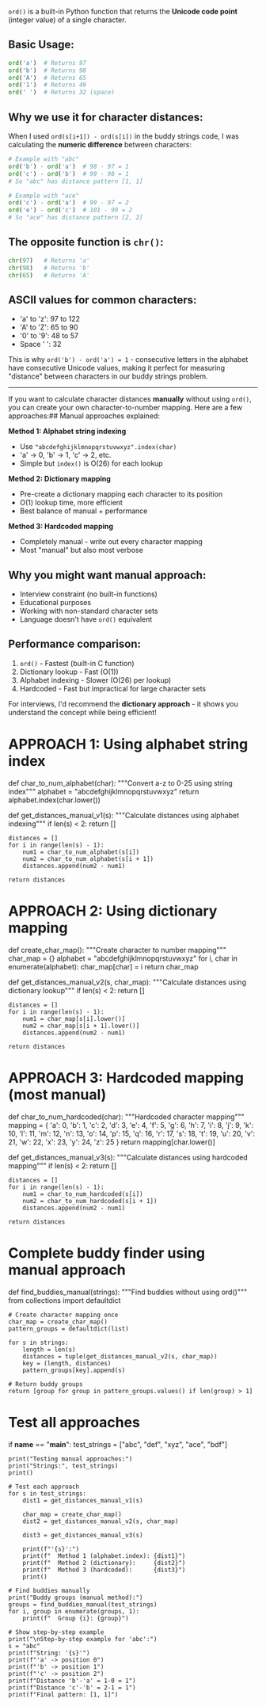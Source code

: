 `ord()` is a built-in Python function that returns the **Unicode code point** (integer value) of a single character.

## Basic Usage:
```python
ord('a')  # Returns 97
ord('b')  # Returns 98
ord('A')  # Returns 65
ord('1')  # Returns 49
ord(' ')  # Returns 32 (space)
```

## Why we use it for character distances:

When I used `ord(s[i+1]) - ord(s[i])` in the buddy strings code, I was calculating the **numeric difference** between characters:

```python
# Example with "abc"
ord('b') - ord('a')  # 98 - 97 = 1
ord('c') - ord('b')  # 99 - 98 = 1
# So "abc" has distance pattern [1, 1]

# Example with "ace" 
ord('c') - ord('a')  # 99 - 97 = 2
ord('e') - ord('c')  # 101 - 99 = 2  
# So "ace" has distance pattern [2, 2]
```

## The opposite function is `chr()`:
```python
chr(97)   # Returns 'a'
chr(98)   # Returns 'b'
chr(65)   # Returns 'A'
```

## ASCII values for common characters:
- 'a' to 'z': 97 to 122
- 'A' to 'Z': 65 to 90  
- '0' to '9': 48 to 57
- Space ' ': 32

This is why `ord('b') - ord('a') = 1` - consecutive letters in the alphabet have consecutive Unicode values, making it perfect for measuring "distance" between characters in our buddy strings problem.

------------------------------------------------------------------
If you want to calculate character distances **manually** without using `ord()`, you can create your own character-to-number mapping. Here are a few approaches:## Manual approaches explained:

**Method 1: Alphabet string indexing**
- Use `"abcdefghijklmnopqrstuvwxyz".index(char)` 
- 'a' → 0, 'b' → 1, 'c' → 2, etc.
- Simple but `index()` is O(26) for each lookup

**Method 2: Dictionary mapping** 
- Pre-create a dictionary mapping each character to its position
- O(1) lookup time, more efficient
- Best balance of manual + performance

**Method 3: Hardcoded mapping**
- Completely manual - write out every character mapping
- Most "manual" but also most verbose

## Why you might want manual approach:
- Interview constraint (no built-in functions)
- Educational purposes 
- Working with non-standard character sets
- Language doesn't have `ord()` equivalent

## Performance comparison:
1. `ord()` - Fastest (built-in C function)
2. Dictionary lookup - Fast (O(1))
3. Alphabet indexing - Slower (O(26) per lookup)
4. Hardcoded - Fast but impractical for large character sets

For interviews, I'd recommend the **dictionary approach** - it shows you understand the concept while being efficient!

# APPROACH 1: Using alphabet string index
def char_to_num_alphabet(char):
    """Convert a-z to 0-25 using string index"""
    alphabet = "abcdefghijklmnopqrstuvwxyz"
    return alphabet.index(char.lower())

def get_distances_manual_v1(s):
    """Calculate distances using alphabet indexing"""
    if len(s) < 2:
        return []
    
    distances = []
    for i in range(len(s) - 1):
        num1 = char_to_num_alphabet(s[i])
        num2 = char_to_num_alphabet(s[i + 1])
        distances.append(num2 - num1)
    
    return distances

# APPROACH 2: Using dictionary mapping
def create_char_map():
    """Create character to number mapping"""
    char_map = {}
    alphabet = "abcdefghijklmnopqrstuvwxyz"
    for i, char in enumerate(alphabet):
        char_map[char] = i
    return char_map

def get_distances_manual_v2(s, char_map):
    """Calculate distances using dictionary lookup"""
    if len(s) < 2:
        return []
    
    distances = []
    for i in range(len(s) - 1):
        num1 = char_map[s[i].lower()]
        num2 = char_map[s[i + 1].lower()]
        distances.append(num2 - num1)
    
    return distances

# APPROACH 3: Hardcoded mapping (most manual)
def char_to_num_hardcoded(char):
    """Hardcoded character mapping"""
    mapping = {
        'a': 0, 'b': 1, 'c': 2, 'd': 3, 'e': 4, 'f': 5, 'g': 6, 'h': 7, 'i': 8,
        'j': 9, 'k': 10, 'l': 11, 'm': 12, 'n': 13, 'o': 14, 'p': 15, 'q': 16,
        'r': 17, 's': 18, 't': 19, 'u': 20, 'v': 21, 'w': 22, 'x': 23, 'y': 24, 'z': 25
    }
    return mapping[char.lower()]

def get_distances_manual_v3(s):
    """Calculate distances using hardcoded mapping"""
    if len(s) < 2:
        return []
    
    distances = []
    for i in range(len(s) - 1):
        num1 = char_to_num_hardcoded(s[i])
        num2 = char_to_num_hardcoded(s[i + 1])
        distances.append(num2 - num1)
    
    return distances

# Complete buddy finder using manual approach
def find_buddies_manual(strings):
    """Find buddies without using ord()"""
    from collections import defaultdict
    
    # Create character mapping once
    char_map = create_char_map()
    pattern_groups = defaultdict(list)
    
    for s in strings:
        length = len(s)
        distances = tuple(get_distances_manual_v2(s, char_map))
        key = (length, distances)
        pattern_groups[key].append(s)
    
    # Return buddy groups
    return [group for group in pattern_groups.values() if len(group) > 1]

# Test all approaches
if __name__ == "__main__":
    test_strings = ["abc", "def", "xyz", "ace", "bdf"]
    
    print("Testing manual approaches:")
    print("Strings:", test_strings)
    print()
    
    # Test each approach
    for s in test_strings:
        dist1 = get_distances_manual_v1(s)
        
        char_map = create_char_map()
        dist2 = get_distances_manual_v2(s, char_map)
        
        dist3 = get_distances_manual_v3(s)
        
        print(f"'{s}':")
        print(f"  Method 1 (alphabet.index): {dist1}")
        print(f"  Method 2 (dictionary):     {dist2}")
        print(f"  Method 3 (hardcoded):      {dist3}")
        print()
    
    # Find buddies manually
    print("Buddy groups (manual method):")
    groups = find_buddies_manual(test_strings)
    for i, group in enumerate(groups, 1):
        print(f"  Group {i}: {group}")
    
    # Show step-by-step example
    print("\nStep-by-step example for 'abc':")
    s = "abc"
    print(f"String: '{s}'")
    print(f"'a' -> position 0")
    print(f"'b' -> position 1") 
    print(f"'c' -> position 2")
    print(f"Distance 'b'-'a' = 1-0 = 1")
    print(f"Distance 'c'-'b' = 2-1 = 1")
    print(f"Final pattern: [1, 1]")
